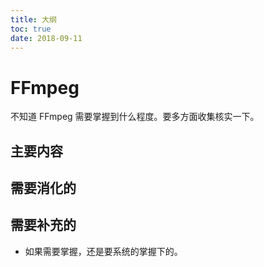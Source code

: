 ```yaml
---
title: 大纲
toc: true
date: 2018-09-11
---
```

# FFmpeg

不知道 FFmpeg 需要掌握到什么程度。要多方面收集核实一下。

## 主要内容



## 需要消化的




## 需要补充的

- 如果需要掌握，还是要系统的掌握下的。
